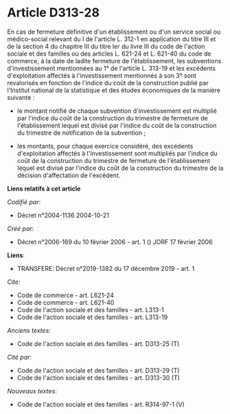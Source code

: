 # Article D313-28

En cas de fermeture définitive d'un établissement ou d'un service social ou médico-social relevant du I de l'article L. 312-1
en application du titre III et de la section 4 du chapitre III du titre Ier du livre III du code de l'action sociale et des
familles ou des articles L. 621-24 et L. 621-40 du code de commerce, à la date de ladite fermeture de l'établissement, les
subventions d'investissement mentionnées au 1° de l'article L. 313-19 et les excédents d'exploitation affectés à
l'investissement mentionnés à son 3° sont revalorisés en fonction de l'indice du coût de la construction publié par
l'Institut national de la statistique et des études économiques de la manière suivante :

- le montant notifié de chaque subvention d'investissement est multiplié par l'indice du coût de la construction du trimestre
de fermeture de l'établissement lequel est divisé par l'indice du coût de la construction du trimestre de notification de la
subvention ;

- les montants, pour chaque exercice considéré, des excédents d'exploitation affectés à l'investissement sont multipliés par
l'indice du coût de la construction du trimestre de fermeture de l'établissement lequel est divisé par l'indice du coût de la
construction du trimestre de la décision d'affectation de l'excédent.

**Liens relatifs à cet article**

_Codifié par_:

  - Décret n°2004-1136 2004-10-21

_Créé par_:

  - Décret n°2006-169 du 10 février 2006 - art. 1 () JORF 17 février 2006

**Liens**:

  - TRANSFERE: Décret n°2019-1382 du 17 décembre 2019 - art. 1

_Cite_:

  - Code de commerce - art. L621-24
  - Code de commerce - art. L621-40
  - Code de l'action sociale et des familles - art. L313-1
  - Code de l'action sociale et des familles - art. L313-19

_Anciens textes_:

  - Code de l'action sociale et des familles - art. D313-25 (T)

_Cité par_:

  - Code de l'action sociale et des familles - art. D313-29 (T)
  - Code de l'action sociale et des familles - art. D313-30 (T)

_Nouveaux textes_:

  - Code de l'action sociale et des familles - art. R314-97-1 (V)
